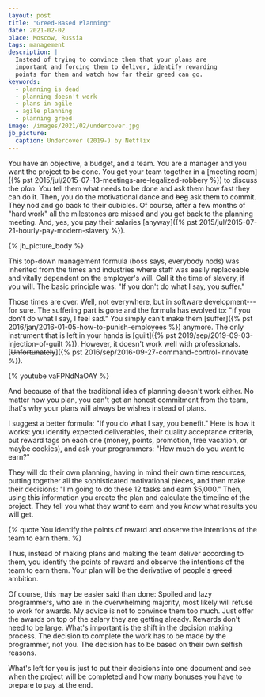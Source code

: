 ```yaml
---
layout: post
title: "Greed-Based Planning"
date: 2021-02-02
place: Moscow, Russia
tags: management
description: |
  Instead of trying to convince them that your plans are
  important and forcing them to deliver, identify rewarding
  points for them and watch how far their greed can go.
keywords:
  - planning is dead
  - planning doesn't work
  - plans in agile
  - agile planning
  - planning greed
image: /images/2021/02/undercover.jpg
jb_picture:
  caption: Undercover (2019-) by Netflix
---
```


You have an objective, a budget, and a team. You are
a manager and you want the project to be done. You get your team together
in a [meeting room]({% pst 2015/jul/2015-07-13-meetings-are-legalized-robbery %})
to discuss the _plan_. You tell them what needs to
be done and ask them how fast they can do it. Then, you do the motivational dance
and ~~beg~~ ask them to commit. They nod and go back
to their cubicles. Of course, after a few
months of "hard work" all the milestones are missed and you get back to the planning
meeting. And, yes, you pay their salaries
[anyway]({% pst 2015/jul/2015-07-21-hourly-pay-modern-slavery %}).

<!--more-->

{% jb_picture_body %}

This top-down management formula (boss says, everybody nods) was inherited
from the times and industries where staff was easily replaceable
and vitally dependent on the employer's will.
Call it the time of slavery, if you will.
The basic principle was: "If you don't do what I say, you suffer."

Those times are over. Well, not everywhere, but in software development---for sure.
The suffering part is gone and the formula has evolved to:
"If you don't do what I say, I feel sad."
You simply can't make them [suffer]({% pst 2016/jan/2016-01-05-how-to-punish-employees %}) anymore.
The only instrument that is left in your hands is
[guilt]({% pst 2019/sep/2019-09-03-injection-of-guilt %}).
However, it doesn't work well with professionals.
[~~Unfortunately~~]({% pst 2016/sep/2016-09-27-command-control-innovate %}).

{% youtube vaFPNdNaOAY %}

And because of that the traditional idea of planning doesn't work either.
No matter how you plan, you can't get an honest commitment from the
team, that's why your plans will always be wishes instead of plans.

I suggest a better formula: "If you do what I say, you benefit."
Here is how it works: you identify expected deliverables, their quality acceptance criteria,
put reward tags on each one (money, points, promotion,
free vacation, or maybe cookies), and ask your programmers:
"How much do you want to earn?"

They will do their own planning, having in mind their own time resources,
putting together all the sophisticated motivational pieces, and then make
their decisions: "I'm going to do these 12 tasks and earn $5,000."
Then, using this information you create the plan and calculate the
timeline of the project. They tell you what they _want_ to earn
and you _know_ what results you will get.

{% quote You identify the points of reward and observe the intentions of the team to earn them. %}

Thus, instead of making plans and making the team deliver according
to them, you identify the points of reward and observe the
intentions of the team to earn them. Your plan will be the derivative
of people's ~~greed~~ ambition.

Of course, this may be easier said than done: Spoiled and lazy
programmers, who are in the overwhelming majority, most likely
will refuse to work for awards. My advice is not to convince
them too much. Just offer the awards on top of the salary they are
getting already. Rewards don't need to be large. What's important is
the shift in the decision making process. The decision to complete
the work has to be made by the programmer, not you. The decision
has to be based on their own selfish reasons.

What's left for you is just to put their decisions into one
document and see when the project will be completed and how
many bonuses you have to prepare to pay at the end.

